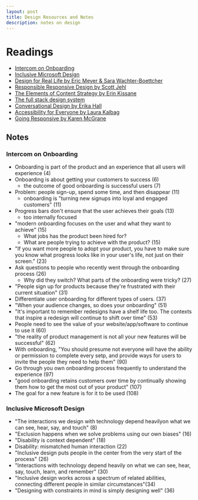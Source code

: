 ```yaml
---
layout: post
title: Design Resources and Notes
description: notes on design
---
```

# Readings

* [Intercom on Onboarding](https://www.intercom.com/books/onboarding)
* [Inclusive Microsoft Design](https://www.microsoft.com/en-us/design/inclusive)
* [Design for Real Life by Eric Meyer & Sara Wachter-Boettcher](https://abookapart.com/products/design-for-real-life)
* [Responsible Responsive Design by Scott Jehl](https://abookapart.com/products/responsible-responsive-design)
* [The Elements of Content Strategy by Erin Kissane](https://abookapart.com/products/the-elements-of-content-strategy)
* [The full stack design system](https://blog.intercom.com/the-full-stack-design-system/)
* [Conversational Design by Erika Hall](https://abookapart.com/products/conversational-design)
* [Accessibility for Everyone by Laura Kalbag](https://abookapart.com/products/accessibility-for-everyone)
* [Going Responsive by Karen McGrane](https://abookapart.com/products/going-responsive)

## Notes

### Intercom on Onboarding

* Onboarding is part of the product and an experience that all users will experience (4)
* Onboarding is about getting your customers to success (6)
  * the outcome of good onboarding is successful users (7)
* Problem: people sign-up, spend some time, and then disappear (11)
  * onboarding is "turning new signups into loyal and engaged customers" (11)
* Progress bars don't ensure that the user achieves their goals (13)
  * too internally focused
* "modern onboarding focuses on the user and what they want to achieve" (15)
  * What jobs has the product been hired for? 
  * What are people trying to achieve with the product? (15)
* "If you want more people to adopt your product, you have to make sure you know what progress looks like in your user's life, not just on their screen." (23)
* Ask questions to people who recently went through the onboarding process (26)
  * Why did they switch? What parts of the onboarding were tricky? (27)
* "People sign up for products because they're frustrated with their current situation" (31)
* Differentiate user onboarding for different types of users. (37)
* "When your audience changes, so does your onboarding" (51)
* "It's important to remember redesigns have a shelf life too. The contexts that inspire a redesign will continue to shift over time" (53)
* People need to see the value of your website/app/software to continue to use it (60)
* "the reality of product management is not all your new features will be successful" (62)
* With onboarding, "You should presume not everyone will have the ability or permission to complete every setp, and provide ways for users to invite the people they need to help them" (90)
* Go through you own onboarding process frequently to understand the experience (97)
* "good onboarding retains customers over time by continually showing them how to get the most out of your product" (107)
* The goal for a new feature is for it to be used (108)

### Inclusive Microsoft Design

* "The interactions we design with technology depend heavilyon what we can see, hear, say, and touch" (8)
* "Exclusion happens when we solve problems using our own biases" (16)
* "Disability is context dependent" (18)
* Disability: mismatched human interaction (22)
* "Inclusive design puts people in the center from the very start of the process" (26)
* "Interactions with technology depend heavily on what we can see, hear, say, touch, learn, and remember" (30)
* "Inclusive design works across a spectrum of related abilities, connecting different people in similar circumstances"(34)
* "Designing with constraints in mind is simply designing well" (36)
